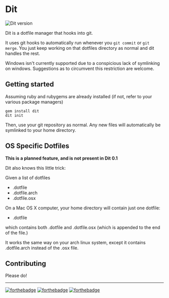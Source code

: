 # Dit

![Dit version](https://img.shields.io/gem/v/dit.svg)

Dit is a dotfile manager that hooks into git.

It uses git hooks to automatically run whenever you `git commit` or `git merge`. You just keep working on that dotfiles directory as normal and dit handles the rest.

Windows isn't currently supported due to a conspicious lack of symlinking on windows. Suggestions as to circumvent this restriction are welcome.

## Getting started

Assuming ruby and rubygems are already installed (if not, refer to your various package managers)

`gem install dit`  
`dit init`

Then, use your git repository as normal. Any new files will automatically be symlinked to your home directory.

## OS Specific Dotfiles

**This is a planned feature, and is not present in Dit 0.1**

Dit also knows this little trick:

Given a list of dotfiles

- .dotfile
- .dotfile.arch
- .dotfile.osx

On a Mac OS X computer, your home directory will contain just one dotfile:

- .dotfile

which contains both .dotfile and .dotfile.osx (which is appended to the end of the file.)

It works the same way on your arch linux system, except it contains .dotfile.arch instead of the .osx file.

## Contributing

Please do!

------------------------------

[![forthebadge](http://forthebadge.com/images/badges/built-with-ruby.svg)](http://forthebadge.com)
[![forthebadge](http://forthebadge.com/images/badges/built-with-love.svg)](http://forthebadge.com)
[![forthebadge](http://forthebadge.com/images/badges/uses-badges.svg)](http://forthebadge.com)
